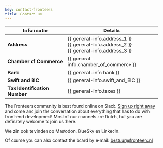 ```yaml
---
key: contact-fronteers
title: Contact us
---
```


| Informatie                     | Details                     |
|-----------------------------------|-----------------------------------|
| **Address**                       | {{ general-info.address_1 }}<br/> {{ general-info.address_2 }}<br/> {{ general-info.address_3 }} |
| **Chamber of Commerce**           | {{ general-info.chamber_of_commerce }} |
| **Bank**                          | {{ general-info.bank }}           |
| **Swift and BIC**                 | {{ general-info.swift_and_BIC }}  |
| **Tax Identification Number**     | {{ general-info.taxes }}          |

The Fronteers community is best found online on Slack. [Sign up right away](https://join.slack.com/t/fronteersnl/shared_invite/zt-1m0mbjbkh-LyrZgCPr1JzWBeASuTcnog) and come and join the conversation about everything that has to do with front-end development! Most of our channels are Dutch, but you are definately welcome to join us there.

We zijn ook te vinden op [Mastodon](https://front-end.social/@fronteers), [BlueSky](https://bsky.app/profile/fronteers.bsky.social) en [LinkedIn](https://www.linkedin.com/company/fronteers).

Of course you can also contact the board by e-mail: [bestuur@fronteers.nl](mailto:bestuur@fronteers.nl)
